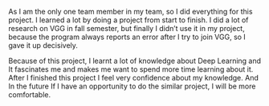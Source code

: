 As I am the only one team member in my team, so I did everything for this project. 
I learned a lot by doing a project from start to finish. I did a lot of research on VGG in fall semester, 
but finally I didn’t use it in my project, because the program always reports an error after I try to join VGG, 
so I gave it up decisively.
	
Because of this project,
I learnt a lot of knowledge about Deep Learning and It fascinates me and makes me want to spend more time learning about it. 
After I finished this project I feel very confidence about my knowledge. 
And In the future If I have an opportunity to do the similar project, 
I will be more comfortable.
